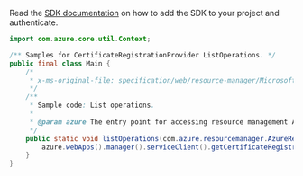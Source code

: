 Read the [SDK documentation](https://github.com/Azure/azure-sdk-for-java/blob/azure-resourcemanager_2.12.0/sdk/resourcemanager/azure-resourcemanager/README.md) on how to add the SDK to your project and authenticate.

```java
import com.azure.core.util.Context;

/** Samples for CertificateRegistrationProvider ListOperations. */
public final class Main {
    /*
     * x-ms-original-file: specification/web/resource-manager/Microsoft.CertificateRegistration/stable/2021-03-01/examples/ListOperations.json
     */
    /**
     * Sample code: List operations.
     *
     * @param azure The entry point for accessing resource management APIs in Azure.
     */
    public static void listOperations(com.azure.resourcemanager.AzureResourceManager azure) {
        azure.webApps().manager().serviceClient().getCertificateRegistrationProviders().listOperations(Context.NONE);
    }
}
```
